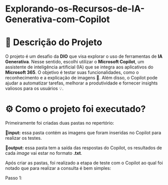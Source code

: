 # Explorando-os-Recursos-de-IA-Generativa-com-Copilot


# 📝 Descrição do Projeto
O projeto é um desafio da **DIO** que visa explorar o uso de ferramentas de **IA Generativa**. Nesse sentido, escolhi utilizar o **Microsoft Copilot**, um assistente de inteligência artificial (IA) que se integra aos aplicativos do **Microsoft 365**. O objetivo é testar suas funcionalidades, como o reconhecimento e a explicação de imagens 📸. Além disso, o Copilot pode ajudar a automatizar tarefas, melhorar a produtividade e fornecer insights valiosos para os usuários 💡.

# ⚙ Como o projeto foi executado?
Primeiramente foi criadas duas pastas no repertório:

📁**input:** essa pasta contém as imagens que foram inseridas no Copilot para realizar os testes.

📁**output:** essa pasta tem a saída das respostas do Copilot, os resultados de cada *image* vai estar no formato **.txt**.

Após criar as pastas, foi realizado a etapa de teste com o Copilot ao qual foi notado que para realizar a consulta é bem simples:

Passo 1:
